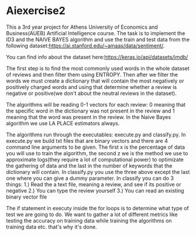 # Aiexercise2
This a 3rd year project for Athens University of Economics and Business(AUEB) Artificial Intelligence course. The task is to implement the ID3 and the NAIVE BAYES 
algorithm and use the train and test data from the following dataset:https://ai.stanford.edu/~amaas/data/sentiment/. 




You can find info about the dataset here:https://keras.io/api/datasets/imdb/





The first step is to find the most commonly used words in the whole dataset of reviews and then filter them using ENTROPY. Then after we filter the words we must create 
a dictionary that will contain the most negatively or positively charged words and using that determine whether a review is negative or positive(we don't about the neutral reviews in the dataset).




The algorithms will be reading 0-1 vectors for each review: 0 meaning that the specific word in the dictionary was not present in the review and 1 meaning that the word was present in the review. 
In the Naive Bayes algorithm we use LA PLACE estimators always. 



The algorithms run through the executables: execute.py and classify.py. In execute.py we build txt files that are binary vectors and there are 4 command line arguments to be given. The first x is the percentage of data you will use to train the algorithm, the second z we is the method we use to approximate logs(they require a lot of computational power) to optimizate the gathering of data and the last in the number of keywords that the dictionary will contain. In classify.py you use the three above except the last one where you can give a dummy parameter. In classify you can do 3 things: 
1.) Read the a text file, meaning a review, and see if its positive or negative 
2.) You can type the review yourself 
3.) You can read an existing binary vector file 

The if statement in executy inside the for loops is to determine what type of test we are going to do. We want to gather a lot of different metrics like testing the accuracy on training data while training the algorithms on training data etc. that's why it's done. 

